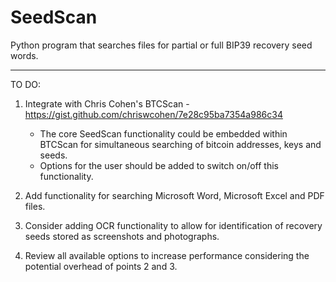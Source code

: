 # SeedScan
Python program that searches files for partial or full BIP39 recovery seed words.

*****************

TO DO:

1. Integrate with Chris Cohen's BTCScan - https://gist.github.com/chriswcohen/7e28c95ba7354a986c34
   - The core SeedScan functionality could be embedded within BTCScan for simultaneous searching of bitcoin addresses, keys        and seeds.
   - Options for the user should be added to switch on/off this functionality.
   
2. Add functionality for searching Microsoft Word, Microsoft Excel and PDF files.

3. Consider adding OCR functionality to allow for identification of recovery seeds stored as screenshots and photographs.

4. Review all available options to increase performance considering the potential overhead of points 2 and 3.
